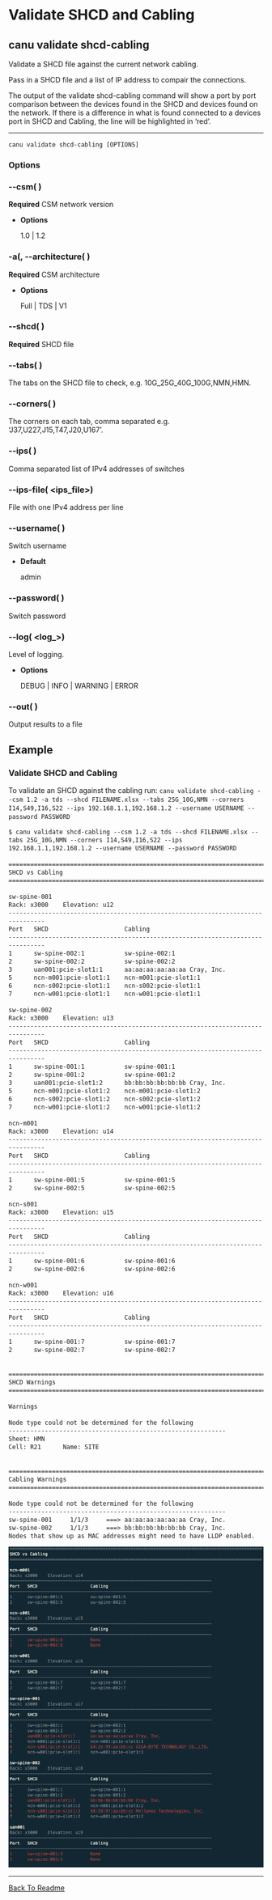 # Validate SHCD and Cabling

## canu validate shcd-cabling

Validate a SHCD file against the current network cabling.

Pass in a SHCD file and a list of IP address to compair the connections.

The output of the validate shcd-cabling command will show a port by port comparison between the devices found in the SHCD and devices found on the network.
If there is a difference in what is found connected to a devices port in SHCD and Cabling, the line will be highlighted in ‘red’.


---

```
canu validate shcd-cabling [OPTIONS]
```

### Options


### --csm( <csm>)
**Required** CSM network version


* **Options**

    1.0 | 1.2



### -a(, --architecture( <architecture>)
**Required** CSM architecture


* **Options**

    Full | TDS | V1



### --shcd( <shcd>)
**Required** SHCD file


### --tabs( <tabs>)
The tabs on the SHCD file to check, e.g. 10G_25G_40G_100G,NMN,HMN.


### --corners( <corners>)
The corners on each tab, comma separated e.g. ‘J37,U227,J15,T47,J20,U167’.


### --ips( <ips>)
Comma separated list of IPv4 addresses of switches


### --ips-file( <ips_file>)
File with one IPv4 address per line


### --username( <username>)
Switch username


* **Default**

    admin



### --password( <password>)
Switch password


### --log( <log_>)
Level of logging.


* **Options**

    DEBUG | INFO | WARNING | ERROR



### --out( <out>)
Output results to a file

## Example

### Validate SHCD and Cabling

To validate an SHCD against the cabling run: `canu validate shcd-cabling --csm 1.2 -a tds --shcd FILENAME.xlsx --tabs 25G_10G,NMN --corners I14,S49,I16,S22 --ips 192.168.1.1,192.168.1.2 --username USERNAME --password PASSWORD`

```
$ canu validate shcd-cabling --csm 1.2 -a tds --shcd FILENAME.xlsx --tabs 25G_10G,NMN --corners I14,S49,I16,S22 --ips 192.168.1.1,192.168.1.2 --username USERNAME --password PASSWORD

====================================================================================================
SHCD vs Cabling
====================================================================================================

sw-spine-001
Rack: x3000    Elevation: u12
--------------------------------------------------------------------------------
Port   SHCD                     Cabling
--------------------------------------------------------------------------------
1      sw-spine-002:1           sw-spine-002:1
2      sw-spine-002:2           sw-spine-002:2
3      uan001:pcie-slot1:1      aa:aa:aa:aa:aa:aa Cray, Inc.
5      ncn-m001:pcie-slot1:1    ncn-m001:pcie-slot1:1
6      ncn-s002:pcie-slot1:1    ncn-s002:pcie-slot1:1
7      ncn-w001:pcie-slot1:1    ncn-w001:pcie-slot1:1

sw-spine-002
Rack: x3000    Elevation: u13
--------------------------------------------------------------------------------
Port   SHCD                     Cabling
--------------------------------------------------------------------------------
1      sw-spine-001:1           sw-spine-001:1
2      sw-spine-001:2           sw-spine-001:2
3      uan001:pcie-slot1:2      bb:bb:bb:bb:bb:bb Cray, Inc.
5      ncn-m001:pcie-slot1:2    ncn-m001:pcie-slot1:2
6      ncn-s002:pcie-slot1:2    ncn-s002:pcie-slot1:2
7      ncn-w001:pcie-slot1:2    ncn-w001:pcie-slot1:2

ncn-m001
Rack: x3000    Elevation: u14
--------------------------------------------------------------------------------
Port   SHCD                     Cabling
--------------------------------------------------------------------------------
1      sw-spine-001:5           sw-spine-001:5
2      sw-spine-002:5           sw-spine-002:5

ncn-s001
Rack: x3000    Elevation: u15
--------------------------------------------------------------------------------
Port   SHCD                     Cabling
--------------------------------------------------------------------------------
1      sw-spine-001:6           sw-spine-001:6
2      sw-spine-002:6           sw-spine-002:6

ncn-w001
Rack: x3000    Elevation: u16
--------------------------------------------------------------------------------
Port   SHCD                     Cabling
--------------------------------------------------------------------------------
1      sw-spine-001:7           sw-spine-001:7
2      sw-spine-002:7           sw-spine-002:7


====================================================================================================
SHCD Warnings
====================================================================================================

Warnings

Node type could not be determined for the following
------------------------------------------------------------
Sheet: HMN
Cell: R21      Name: SITE


====================================================================================================
Cabling Warnings
====================================================================================================

Node type could not be determined for the following
------------------------------------------------------------
sw-spine-001     1/1/3     ===> aa:aa:aa:aa:aa:aa Cray, Inc.
sw-spine-002     1/1/3     ===> bb:bb:bb:bb:bb:bb Cray, Inc.
Nodes that show up as MAC addresses might need to have LLDP enabled.
```



![image](images/canu_validate_shcd_cabling.png)



---

<a href="/readme.md">Back To Readme</a><br>
